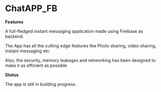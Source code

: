 # ChatAPP_FB


**Features**

A full-fledged instant messaging application made using Firebase as backend.

The App has all the cutting edge features like Photo sharing, video sharing, instant messaging etc.

Also, the security, memory leakages and networking has been designed to make it as efficient as possible

**Status**

The app is still in building progress.


